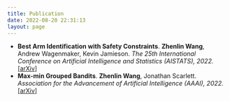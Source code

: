 ```yaml
---
title: Publication
date: 2022-08-20 22:31:13
layout: page
---
```

- **Best Arm Identification with Safety Constraints**. 
  __Zhenlin Wang__, Andrew Wagenmaker, Kevin Jamieson. 
  *The 25th International Conference on Artificial Intelligence and Statistics (AISTATS), 2022.*
  [[arXiv](https://arxiv.org/abs/2111.12151)]
- **Max-min Grouped Bandits**.
  __Zhenlin Wang__, Jonathan Scarlett. 
  *Association for the Advancement of Artificial Intelligence (AAAI), 2022.*
  [[arXiv](https://arxiv.org/abs/2111.08862)]
